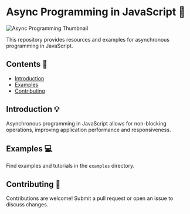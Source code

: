 # Async Programming in JavaScript 🚀

![Async Programming Thumbnail](https://media.dev.to/cdn-cgi/image/width=1000,height=420,fit=cover,gravity=auto,format=auto/https%3A%2F%2Fdev-to-uploads.s3.amazonaws.com%2Fuploads%2Farticles%2F75p1ppqkmlk453zdmx1a.jpg)

This repository provides resources and examples for asynchronous programming in JavaScript.

## Contents 📑

- [Introduction](#introduction)
- [Examples](#examples)
- [Contributing](#contributing)

## Introduction 💡

Asynchronous programming in JavaScript allows for non-blocking operations, improving application performance and responsiveness.

## Examples 💻

Find examples and tutorials in the `examples` directory.

## Contributing 🤝

Contributions are welcome! Submit a pull request or open an issue to discuss changes.
